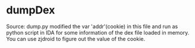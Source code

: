 # dumpDex

Source: dump.py
modified the var 'addr'(cookie) in this file and run as python script in IDA for some information of the dex file loaded in memory.
You can use zjdroid to figure out the value of the cookie.


